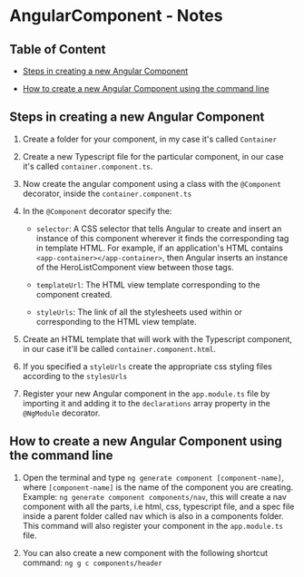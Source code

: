 # AngularComponent - Notes

## Table of Content

- [Steps in creating a new Angular Component](#steps-in-creating-a-new-angular-component)

- [How to create a new Angular Component using the command line](#how-to-create-a-new-angular-component-using-the-command-line)

## Steps in creating a new Angular Component

1. Create a folder for your component, in my case it's called `Container`
2. Create a new Typescript file for the particular component, in our case it's called `container.component.ts`.
3. Now create the angular component using a class with the `@Component` decorator, inside the `container.component.ts`
4. In the `@Component` decorator specify the:

    - `selector`: A CSS selector that tells Angular to create and insert an instance of this component wherever it finds the corresponding tag in template HTML. For example, if an application's HTML contains `<app-container></app-container>`, then Angular inserts an instance of the HeroListComponent view between those tags.

    - `templateUrl`: The HTML view template corresponding to the component created.

    - `styleUrls`: The link of all the stylesheets used within or corresponding to the HTML view template.

5. Create an HTML template that will work with the Typescript component, in our case it'll be called `container.component.html`.
6. If you specified a `styleUrls` create the appropriate css styling files according to the `stylesUrls`
7. Register your new Angular component in the `app.module.ts` file by importing it and adding it to the `declarations` array property in the `@NgModule` decorator.

## How to create a new Angular Component using the command line

1. Open the terminal and type `ng generate component [component-name]`, where `[component-name]` is the name of the component you are creating. Example: `ng generate component components/nav`, this will create a nav component with all the parts, i.e html, css, typescript file, and a spec file inside a parent folder called nav which is also in a components folder. This command will also register your component in the `app.module.ts` file.

2. You can also create a new component with the following shortcut command: `ng g c components/header`
